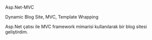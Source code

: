 Asp.Net-MVC

Dynamic Blog Site, MVC, Template Wrapping

Asp.Net çatısı ile MVC framework mimarisi kullanılarak bir blog sitesi geliştirdim.
